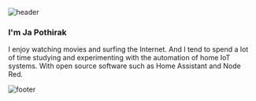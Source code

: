 ![header](https://capsule-render.vercel.app/api?type=waving&color=timeGradient&height=300&section=header&text=Hi%20there%20👋&fontSize=90)
### I'm Ja Pothirak

I enjoy watching movies and surfing the Internet. And I tend to spend a lot of time studying and experimenting with the automation of home IoT systems. With open source software such as Home Assistant and Node Red.

<!--
**pothirak/pothirak** is a ✨ _special_ ✨ repository because its `README.md` (this file) appears on your GitHub profile.

Here are some ideas to get you started:

- 🔭 I’m currently working on ...
- 🌱 I’m currently learning ...
- 👯 I’m looking to collaborate on ...
- 🤔 I’m looking for help with ...
- 💬 Ask me about ...
- 📫 How to reach me: ...
- 😄 Pronouns: ...
- ⚡ Fun fact: ...
-->

![footer](https://capsule-render.vercel.app/api?section=footer&type=waving&color=timeGradient)
